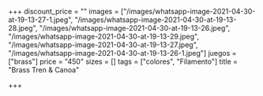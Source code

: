 +++
discount_price = ""
images = ["/images/whatsapp-image-2021-04-30-at-19-13-27-1.jpeg", "/images/whatsapp-image-2021-04-30-at-19-13-28.jpeg", "/images/whatsapp-image-2021-04-30-at-19-13-26.jpeg", "/images/whatsapp-image-2021-04-30-at-19-13-29.jpeg", "/images/whatsapp-image-2021-04-30-at-19-13-27.jpeg", "/images/whatsapp-image-2021-04-30-at-19-13-26-1.jpeg"]
juegos = ["brass"]
price = "450"
sizes = []
tags = ["colores", "Filamento"]
title = "Brass Tren & Canoa"

+++
